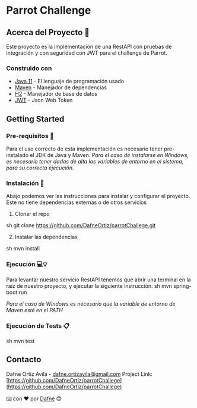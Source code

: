 # Parrot Challenge
## Acerca del Proyecto 🚀
Este proyecto es la implementación de una RestAPI con pruebas de integración y con seguridad con JWT para el challenge de Parrot.

### Construido con
* [Java 11](https://www.oracle.com/mx/java/technologies/javase-downloads.html) - El lenguaje de programación usado
* [Maven](https://maven.apache.org/) - Manejador de dependencias
* [H2](https://www.h2database.com/html/main.html) - Manejador de base de datos
* [JWT](https://jwt.io/) - Json Web Token

## Getting Started
### Pre-requisitos 📌
Para el uso correcto de esta implementación es necesario tener pre-instalado el JDK de Java y Maven.
_Para el caso de instalarse en Windows, es necesario tener dadas de alta las variables de entorno en el sistema, para su correcta ejecución._

### Instalación 🔧
Abajo podemos ver las instrucciones para instalar y configurar el proyecto. Este no tiene dependencias externas o de otros servicios

1. Clonar el repo
   
sh
    git clone https://github.com/DafneOrtiz/parrotChallege.git
   
2. Instalar las dependencias
   
sh
    mvn install
   

### Ejecución 💻💡

Para levantar nuestro servicio RestAPI tenemos que abrir una terminal en la raíz de nuestro proyecto, y ejecutar la siguiente instrucción:
sh
    mvn spring-boot:run

_Para el caso de Windows es necesario que la variable de entorno de Maven esté en el PATH_


### Ejecución de Tests 📋
sh
    mvn test


## Contacto
Dafne Ortiz Avila - dafne.ortizavila@gmail.com
Project Link: [https://github.com/DafneOrtiz/parrotChallege](https://github.com/DafneOrtiz/parrotChallege)

⌨️ con ❤️ por [Dafne](https://github.com/DafneOrtiz) 😊